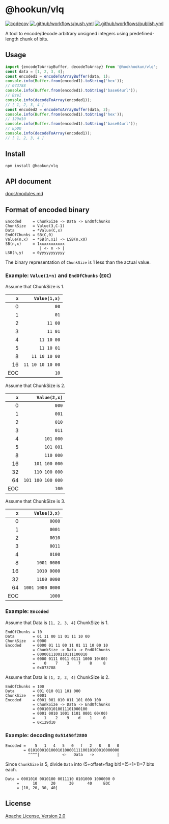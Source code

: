 # @hookun/vlq

[![codecov](https://codecov.io/gh/hookun/vlq/branch/master/graph/badge.svg)](https://codecov.io/gh/hookun/vlq)
[![.github/workflows/push.yml](https://github.com/hookhookun/vlq/actions/workflows/push.yml/badge.svg)](https://github.com/hookhookun/vlq/actions/workflows/push.yml)
[![.github/workflows/publish.yml](https://github.com/hookhookun/vlq/actions/workflows/publish.yml/badge.svg)](https://github.com/hookhookun/vlq/actions/workflows/publish.yml)

A tool to encode/decode arbitrary unsigned integers using predefined-length chunk of bits.

## Usage

```javascript
import {encodeToArrayBuffer, decodeToArray} from '@hookhookun/vlq';
const data = [1, 2, 3, 4];
const encoded1 = encodeToArrayBuffer(data, 1);
console.info(Buffer.from(encoded1).toString('hex'));
// 073788
console.info(Buffer.from(encoded1).toString('base64url'));
// BzeI
console.info(decodeToArray(encoded1));
// [ 1, 2, 3, 4 ]
const encoded2 = encodeToArrayBuffer(data, 2);
console.info(Buffer.from(encoded1).toString('hex'));
// 129d10
console.info(Buffer.from(encoded1).toString('base64url'));
// Ep0Q
console.info(decodeToArray(encoded1));
// [ 1, 2, 3, 4 ]
```

## Install

```
npm install @hookun/vlq
```

## API document

[docs/modules.md](https://github.com/hookun/vlq/docs/modules.md)

## Format of encoded binary

```
Encoded     = ChunkSize -> Data -> EndOfChunks
ChunkSize   = Value(3,C-1)
Data        = *Value(C,x)
EndOfChunks = SB(C,0)
Value(n,x)  = *SB(n,x1) -> LSB(n,x0)
SB(n,x)     = 1xxxxxxxxxxx
               | <- n -> |
LSB(n,y)    = 0yyyyyyyyyyy
```

The binary representation of `ChunkSize` is 1 less than the actual value.

### Example: `Value(1+n)` and `EndOfChunks` (`EOC`)

Assume that ChunkSize is 1.

|  `x`|     `Value(1,x)`|
|----:|----------------:|
|    0|             `00`|
|    1|             `01`|
|    2|          `11 00`|
|    3|          `11 01`|
|    4|       `11 10 00`|
|    5|       `11 10 01`|
|    8|    `11 10 10 00`|
|   16| `11 10 10 10 00`|
|  EOC|             `10`|

Assume that ChunkSize is 2.

|  `x`|     `Value(2,x)`|
|----:|----------------:|
|    0|            `000`|
|    1|            `001`|
|    2|            `010`|
|    3|            `011`|
|    4|        `101 000`|
|    5|        `101 001`|
|    8|        `110 000`|
|   16|    `101 100 000`|
|   32|    `110 100 000`|
|   64|`101 100 100 000`|
|  EOC|            `100`|

Assume that ChunkSize is 3.

|  `x`|    `Value(3,x)`|
|----:|---------------:|
|    0|          `0000`|
|    1|          `0001`|
|    2|          `0010`|
|    3|          `0011`|
|    4|          `0100`|
|    8|     `1001 0000`|
|   16|     `1010 0000`|
|   32|     `1100 0000`|
|   64|`1001 1000 0000`|
|  EOC|          `1000`|

### Example: `Encoded`

Assume that Data is `[1, 2, 3, 4]` ChunkSize is 1.

```
EndOfChunks = 10
Data        = 01 11 00 11 01 11 10 00
ChunkSize   = 0000
Encoded     = 0000 01 11 00 11 01 11 10 00 10
            = ChunkSize -> Data -> EndOfChunks
            = 0000011100110111100010
            = 0000 0111 0011 0111 1000 10(00)
            =    0    7    3    7    8     8
            = 0x073788
```

Assume that Data is `[1, 2, 3, 4]` ChunkSize is 2.

```
EndOfChunks = 100
Data        = 001 010 011 101 000
ChunkSize   = 0001
Encoded     = 0001 001 010 011 101 000 100
            = ChunkSize -> Data -> EndOfChunks
            = 0001001010011101000100
            = 0001 0010 1001 1101 0001 00(00)
            =    1    2    9    d    1     0
            = 0x129d10
```

### Example: decoding `0x51450f2880`

```
Encoded =    5   1   4   5   0   f   2   8   8   0
        = 0101000101000101000011110010100010000000
          ^^^^|          <-   Data   ->          |
```
Since `ChunkSize` is 5, divide `Data` into (5+offset+flag bit)=(5+1+1)=7 bits each.

```
Data = 0001010 0010100 0011110 0101000 1000000 0
     =      10      20      30      40     EOC
     = [10, 20, 30, 40]
```

## License

[Apache License, Version 2.0](LICENSE.txt)
